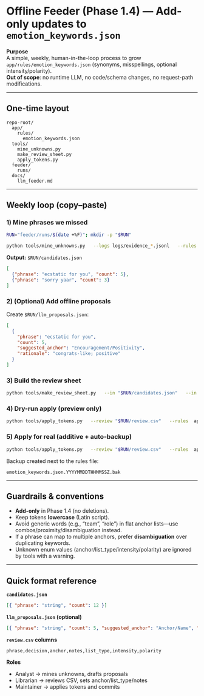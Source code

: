 
# Offline Feeder (Phase 1.4) — Add-only updates to `emotion_keywords.json`

**Purpose**  
A simple, weekly, human-in-the-loop process to grow `app/rules/emotion_keywords.json` (synonyms, misspellings, optional intensity/polarity).  
**Out of scope**: no runtime LLM, no code/schema changes, no request-path modifications.

---

## One-time layout

```
repo-root/
  app/
    rules/
      emotion_keywords.json
  tools/
    mine_unknowns.py
    make_review_sheet.py
    apply_tokens.py
  feeder/
    runs/
  docs/
    llm_feeder.md
```

---

## Weekly loop (copy–paste)

### 1) Mine phrases we missed
```bash
RUN="feeder/runs/$(date +%F)"; mkdir -p "$RUN"

python tools/mine_unknowns.py   --logs logs/evidence_*.jsonl   --rules app/rules/emotion_keywords.json   --out "$RUN/candidates.json"   --min-count 3   --fallback-only
```

**Output:** `$RUN/candidates.json`
```json
[
  {"phrase": "ecstatic for you", "count": 5},
  {"phrase": "sorry yaar", "count": 3}
]
```

### 2) (Optional) Add offline proposals
Create `$RUN/llm_proposals.json`:
```json
[
  {
    "phrase": "ecstatic for you",
    "count": 5,
    "suggested_anchor": "Encouragement/Positivity",
    "rationale": "congrats-like; positive"
  }
]
```

### 3) Build the review sheet
```bash
python tools/make_review_sheet.py   --in "$RUN/candidates.json"   --in "$RUN/llm_proposals.json"   --out "$RUN/review.csv"   --min-count 3   --limit 250   --default-list-type synonyms
```

### 4) Dry-run apply (preview only)
```bash
python tools/apply_tokens.py   --review "$RUN/review.csv"   --rules  app/rules/emotion_keywords.json   --dry-run
```

### 5) Apply for real (additive + auto-backup)
```bash
python tools/apply_tokens.py   --review "$RUN/review.csv"   --rules  app/rules/emotion_keywords.json
```

Backup created next to the rules file:
```
emotion_keywords.json.YYYYMMDDTHHMMSSZ.bak
```

---

## Guardrails & conventions

- **Add-only** in Phase 1.4 (no deletions).
- Keep tokens **lowercase** (Latin script).
- Avoid generic words (e.g., “team”, “role”) in flat anchor lists—use combos/proximity/disambiguation instead.
- If a phrase can map to multiple anchors, prefer **disambiguation** over duplicating keywords.
- Unknown enum values (anchor/list_type/intensity/polarity) are ignored by tools with a warning.

---

## Quick format reference

**`candidates.json`**
```json
[{ "phrase": "string", "count": 12 }]
```

**`llm_proposals.json` (optional)**
```json
[{ "phrase": "string", "count": 5, "suggested_anchor": "Anchor/Name", "rationale": "string" }]
```

**`review.csv` columns**
```
phrase,decision,anchor,notes,list_type,intensity,polarity
```

**Roles**
- Analyst → mines unknowns, drafts proposals
- Librarian → reviews CSV, sets anchor/list_type/notes
- Maintainer → applies tokens and commits
